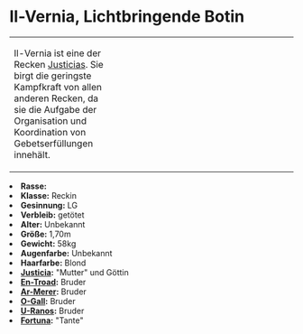 # Il-Vernia, Lichtbringende Botin

<primary-label ref="npc"/>

<secondary-label ref="animus"/>

<secondary-label ref="justice"/>

<secondary-label ref="justicia_recke"/>

<table>
<tr><td>
<p>
Il-Vernia ist eine der Recken <a href="Justicia.md">Justicias</a>. Sie birgt die geringste Kampfkraft von allen anderen
Recken, da sie die Aufgabe der Organisation und Koordination von Gebetserfüllungen innehält.
</p>

</td><td width="300">
<!-- Edit here -->
<img src="il_vernia.png" alt="" />
</td></tr>
</table>

<procedure title="Allgemeine Informationen">
<list columns="2">
<li><b>Rasse:</b> <a href="Folks.md" anchor="engel"></a></li>
<li><b>Klasse:</b> Reckin</li>
<li><b>Gesinnung:</b> LG</li>
<li><b>Verbleib:</b> getötet</li>
</list>
</procedure>

<procedure title="Aussehen">
<list columns="3">
<li><b>Alter:</b> Unbekannt</li>
<li><b>Größe:</b> 1,70m</li>
<li><b>Gewicht:</b> 58kg</li>
<li><b>Augenfarbe:</b> Unbekannt</li>
<li><b>Haarfarbe:</b> Blond</li>
</list>
</procedure>

<procedure title="Beziehungen">
<list columns="2">
<li><b><a href="Justicia.md">Justicia</a>:</b> "Mutter" und Göttin</li>
<li><b><a href="En-Troad.md">En-Troad</a>:</b> Bruder</li>
<li><b><a href="Ar-Merer.md">Ar-Merer</a>:</b> Bruder</li>
<li><b><a href="O-Gall.md">O-Gall</a>:</b> Bruder</li>
<li><b><a href="U-Ranos.md">U-Ranos</a>:</b> Bruder</li>
<li><b><a href="Fortuna.md">Fortuna</a>:</b> "Tante"</li>
</list>
</procedure>

<!--
## Notizen

- **Ziele:** 
- **Geheimnisse:** 
-->